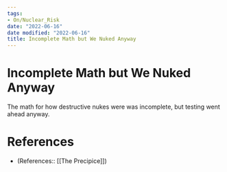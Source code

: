 ```yaml
---
tags:
- On/Nuclear_Risk
date: "2022-06-16"
date modified: "2022-06-16"
title: Incomplete Math but We Nuked Anyway
---
```


# Incomplete Math but We Nuked Anyway
The math for how destructive nukes were was incomplete, but testing went ahead anyway.

# References
- (References:: [[The Precipice]])
